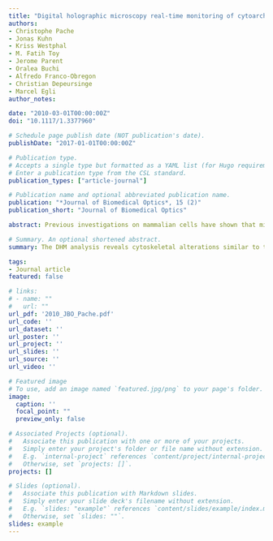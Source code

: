 ```yaml
---
title: "Digital holographic microscopy real-time monitoring of cytoarchitectural alterations during simulated microgravity"
authors:
- Christophe Pache
- Jonas Kuhn
- Kriss Westphal
- M. Fatih Toy
- Jerome Parent
- Oralea Buchi
- Alfredo Franco-Obregon
- Christian Depeursinge
- Marcel Egli
author_notes:

date: "2010-03-01T00:00:00Z"
doi: "10.1117/1.3377960"

# Schedule page publish date (NOT publication's date).
publishDate: "2017-01-01T00:00:00Z"

# Publication type.
# Accepts a single type but formatted as a YAML list (for Hugo requirements).
# Enter a publication type from the CSL standard.
publication_types: ["article-journal"]

# Publication name and optional abbreviated publication name.
publication: "*Journal of Biomedical Optics*, 15 (2)"
publication_short: "Journal of Biomedical Optics"

abstract: Previous investigations on mammalian cells have shown that microgravity, either that experienced in space, or simulated on earth, causes severe cellular modifications that compromise tissue determination and function. The aim of this study is to investigate, in real time, the morphological changes undergone by cells experiencing simulated microgravity by using digital holographic microscopy (DHM). DHM analysis of living mouse myoblasts (C2C12) is undertaken under simulated microgravity with a random positioning machine. The DHM analysis reveals cytoskeletal alterations similar to those previously reported with conventional methods, and in agreement with conventional brightfield fluorescence microscopy a posteriori investigation. Indeed, DHM is shown to be able to noninvasively and quantitatively detect changes in actin reticular formation, as well as actin distribution, in living unstained samples. Such results were previously only obtainable with the use of labeled probes in conjunction with conventional fluorescence microscopy, with all the classically described limitations in terms of bias, bleaching, and temporal resolution.

# Summary. An optional shortened abstract.
summary: The DHM analysis reveals cytoskeletal alterations similar to those previously reported with conventional methods, and in agreement with conventional brightfield fluorescence microscopy a posteriori investigation.

tags:
- Journal article
featured: false

# links:
# - name: ""
#   url: ""
url_pdf: '2010_JBO_Pache.pdf'
url_code: ''
url_dataset: ''
url_poster: ''
url_project: ''
url_slides: ''
url_source: ''
url_video: ''

# Featured image
# To use, add an image named `featured.jpg/png` to your page's folder. 
image:
  caption: ''
  focal_point: ""
  preview_only: false

# Associated Projects (optional).
#   Associate this publication with one or more of your projects.
#   Simply enter your project's folder or file name without extension.
#   E.g. `internal-project` references `content/project/internal-project/index.md`.
#   Otherwise, set `projects: []`.
projects: []

# Slides (optional).
#   Associate this publication with Markdown slides.
#   Simply enter your slide deck's filename without extension.
#   E.g. `slides: "example"` references `content/slides/example/index.md`.
#   Otherwise, set `slides: ""`.
slides: example
---
```



